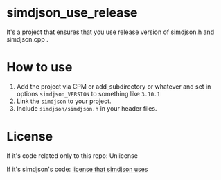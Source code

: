 # simdjson_use_release

It's a project that ensures that you use release version of simdjson.h and simdjson.cpp .

# How to use

1. Add the project via CPM or add_subdirectory or whatever and set in options `simdjson_VERSION` to something like `3.10.1`
2. Link the `simdjson` to your project.
3. Include `simdjson/simdjson.h` in your header files.

# License

If it's code related only to this repo: Unlicense

If it's simdjson's code: [license that simdjson uses](https://github.com/simdjson/simdjson/blob/master/LICENSE)
